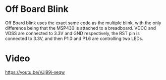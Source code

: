 # Off Board Blink
Off Board blink uses the exact same code as the multiple blink, with the only difference being that the MSP430 is attached to a breadboard. VDCC and VDSS are connected to 3.3V and GND respectively, the RST pin is connected to 3.3V, and then P1.0 and P1.6 are controlling two LEDs.

# Video
https://youtu.be/VJj99j-xeqw


